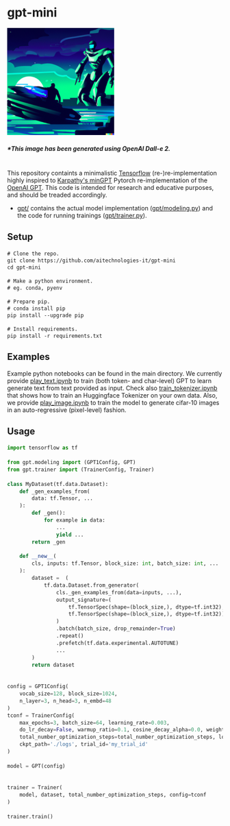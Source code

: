 # gpt-mini

<img src="dalle.png" alt="A speedboat stopped by a futuristic cyborg, cyberpunk style." width="250">

##### *This image has been generated using OpenAI Dall-e 2.

<br /> This repository containts a minimalistic [Tensorflow](https://www.tensorflow.org/) (re-)re-implementation highly inspired to [Karpathy's minGPT](https://github.com/karpathy/minGPT) Pytorch re-implementation of the [OpenAI GPT](https://github.com/openai/gpt-2).
This code is intended for research and educative purposes, and should be treaded accordingly.

* [gpt/](gpt) contains the actual model implementation ([gpt/modeling.py](gpt/modeling.py)) and the code for running trainings ([gpt/trainer.py](gpt/trainer.py)).

## Setup

```
# Clone the repo.
git clone https://github.com/aitechnologies-it/gpt-mini
cd gpt-mini

# Make a python environment.
# eg. conda, pyenv

# Prepare pip.
# conda install pip
pip install --upgrade pip

# Install requirements.
pip install -r requirements.txt
```

## Examples

Example python notebooks can be found in the main directory. We currently provide [play_text.ipynb](play_text.ipynb) to train (both token- and char-level) GPT to learn generate text from text provided as input. Check also [train_tokenizer.ipynb](train_tokenizer.ipynb) that shows how to train an Huggingface Tokenizer on your own data.
Also, we provide [play_image.ipynb](play_image.ipynb) to train the model to generate cifar-10 images in an auto-regressive (pixel-level) fashion. 

## Usage

```python
import tensorflow as tf

from gpt.modeling import (GPT1Config, GPT)
from gpt.trainer import (TrainerConfig, Trainer)

class MyDataset(tf.data.Dataset):
    def _gen_examples_from(
        data: tf.Tensor, ...
    ):
        def _gen():
            for example in data:
                ...
                yield ...
        return _gen

    def __new__(
        cls, inputs: tf.Tensor, block_size: int, batch_size: int, ...
    ):
        dataset =  (
            tf.data.Dataset.from_generator(
                cls._gen_examples_from(data=inputs, ...),
                output_signature=(
                    tf.TensorSpec(shape=(block_size,), dtype=tf.int32),
                    tf.TensorSpec(shape=(block_size,), dtype=tf.int32))
                )
                .batch(batch_size, drop_remainder=True)
                .repeat()
                .prefetch(tf.data.experimental.AUTOTUNE)
                ...
        )
        return dataset


config = GPT1Config(
    vocab_size=128, block_size=1024,
    n_layer=3, n_head=3, n_embd=48
)
tconf = TrainerConfig(
    max_epochs=3, batch_size=64, learning_rate=0.003,
    do_lr_decay=False, warmup_ratio=0.1, cosine_decay_alpha=0.0, weight_decay=0.0,
    total_number_optimization_steps=total_number_optimization_steps, log_every_steps=10,
    ckpt_path='./logs', trial_id='my_trial_id'
)

model = GPT(config)


trainer = Trainer(
    model, dataset, total_number_optimization_steps, config=tconf
)

trainer.train()

```
